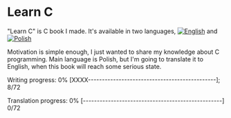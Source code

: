 # Learn C

"Learn C" is C book I made. It's available in two languages, [![English](https://github.com/kspalaiologos/LearnC/raw/master/common/english.bmp "English")](English) and [![Polish](https://github.com/kspalaiologos/LearnC/raw/master/common/polish.bmp "Polish")](Polish)
 
Motivation is simple enough, I just wanted to share my knowledge about C programming.
Main language is Polish, but I'm going to translate it to English, when this book will reach some serious state.

Writing progress: 0% [XXXX----------------------------------------------]; 8/72

Translation progress: 0% [--------------------------------------------------] 0/72
